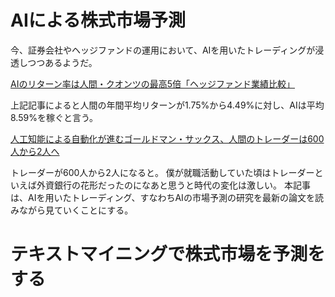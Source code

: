 # AIによる株式市場予測

今、証券会社やヘッジファンドの運用において、AIを用いたトレーディングが浸透しつつあるようだ。

[AIのリターン率は人間・クオンツの最高5倍「ヘッジファンド業績比較」](http://www.excite.co.jp/News/economy_g/20170310/zuuonline_142168.html)

上記記事によると人間の年間平均リターンが1.75%から4.49%に対し、AIは平均8.59%を稼ぐと言う。

[人工知能による自動化が進むゴールドマン・サックス、人間のトレーダーは600人から2人へ](http://gigazine.net/news/20170208-goldman-sachs-automation/)

トレーダーが600人から2人になると。
僕が就職活動していた頃はトレーダーといえば外資銀行の花形だったのになあと思うと時代の変化は激しい。
本記事は、AIを用いたトレーディング、すなわちAIの市場予測の研究を最新の論文を読みながら見ていくことにする。

# テキストマイニングで株式市場を予測をする




